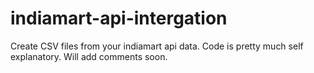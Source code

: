 # indiamart-api-intergation
Create CSV files from your indiamart api data. Code is pretty much self explanatory. Will add comments soon.
